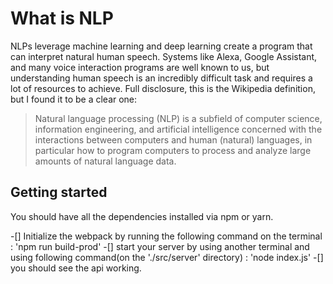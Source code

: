 # What is NLP

NLPs leverage machine learning and deep learning create a program that can interpret natural human speech. Systems like Alexa, Google Assistant, and many voice interaction programs are well known to us, but understanding human speech is an incredibly difficult task and requires a lot of resources to achieve. Full disclosure, this is the Wikipedia definition, but I found it to be a clear one:

> Natural language processing (NLP) is a subfield of computer science, information engineering, and artificial intelligence
concerned with the interactions between computers and human (natural) languages, in particular how to program computers to
process and analyze large amounts of natural language data.


## Getting started

You should have all the dependencies installed via npm or yarn.

-[] Initialize the webpack by running the following command on the terminal : 
'npm run build-prod'
-[] start your server by using another terminal and using following command(on the './src/server' directory) : 
'node index.js'
-[] you should see the api working.
